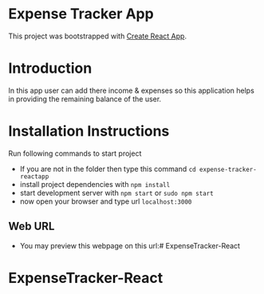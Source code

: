 # Expense Tracker App
This project was bootstrapped with [Create React App](https://github.com/facebookincubator/create-react-app).

# Introduction
In this app user can add there income & expenses so this application helps in providing the remaining balance of the user.

# Installation Instructions

Run following commands to start project

* If you are not in the folder then type this command `cd expense-tracker-reactapp`
* install project dependencies with `npm install`
* start development server with `npm start` or `sudo npm start`
* now open your browser and type url `localhost:3000`

## Web URL
* You may preview this webpage on this url:# ExpenseTracker-React
# ExpenseTracker-React
